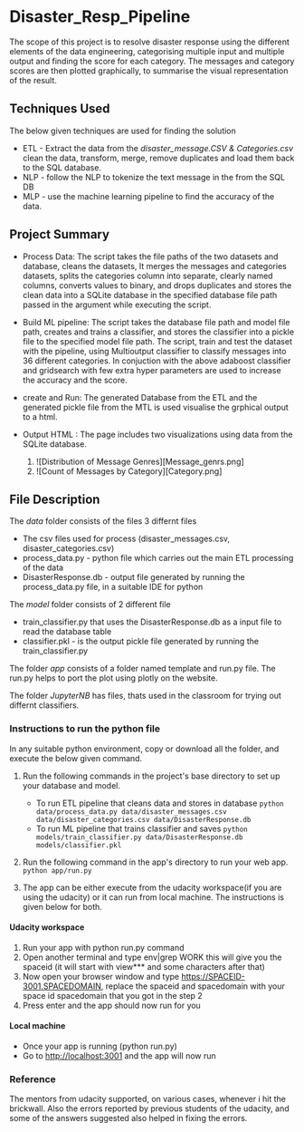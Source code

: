 # Disaster_Resp_Pipeline
The scope of this project is to resolve disaster response using the different  elements of the data 
engineering, categorising multiple input and multiple output and finding the score for each category.
The messages and category scores are then plotted graphically, to summarise the visual representation 
of the result.


## Techniques Used
The below given techniques are used for finding the solution
 * ETL  - Extract the data from the *disaster_message.CSV & Categories.csv* clean the data, 
 transform, merge,  remove duplicates and load them back to the SQL database.
 * NLP - follow the NLP to tokenize the text message in the from the SQL DB
 * MLP - use the machine learning pipeline to find the accuracy of the data.


## Project Summary 
* Process Data:
 The script takes the file paths of the two datasets and database, cleans the datasets, 
It merges the messages and categories datasets, splits the categories column into separate, clearly 
named columns, converts values to binary, and drops duplicates and stores the clean data into a SQLite 
database in the specified database file path passed in the argument while executing the script.

* Build ML pipeline:
 The script takes the database file path and model file path, creates and trains a classifier,
 and stores the classifier into a pickle file to the specified model file path.
 The script, train and test the dataset with the pipeline, using Multioutput classifier to
 classify messages into 36 different categories. In conjuction with the above adaboost classifier and gridsearch 
 with few extra hyper parameters are used to increase the accuracy and the score.
 
* create and Run:
 The generated Database from the ETL and the generated pickle file from the MTL is used
 visualise the grphical output to a html.
 
 * Output HTML :
  The page includes two visualizations using data from the SQLite database.
     1. ![Distribution of Message Genres][Message_genrs.png]
     2. ![Count of Messages by Category][Category.png]


## File Description
The *data* folder consists of the files 3 differnt files 
* The csv files used for process (disaster_messages.csv, disaster_categories.csv)
* process_data.py - python file which carries out the main ETL processing of the data
* DisasterResponse.db - output file generated by running the process_data.py file, in a suitable IDE for python

The *model* folder consists of 2 different file
* train_classifier.py that uses the DisasterResponse.db as a input file to read the database table 
* classifier.pkl -  is the output pickle file generated by running the train_classifier.py

The folder *app* consists of a folder named template and run.py file. The run.py helps to port the 
plot using plotly on the website.

The folder *JupyterNB* has files, thats used in the classroom for trying out differnt classifiers.

### Instructions to run the python file 
In any suitable python environment, copy or download all the folder, and execute the below given command.

1. Run the following commands in the project's base directory to set up your database and model.

    - To run ETL pipeline that cleans data and stores in database
        `python data/process_data.py data/disaster_messages.csv data/disaster_categories.csv data/DisasterResponse.db`
    - To run ML pipeline that trains classifier and saves
        `python models/train_classifier.py data/DisasterResponse.db models/classifier.pkl`

2. Run the following command in the app's directory to run your web app.
    `python app/run.py`

3. The app can be either execute from the udacity workspace(if you are using the udacity) or 
it can run from local machine. The instructions is given below for both.
#### Udacity workspace

1. Run your app with python run.py command
2. Open another terminal and type env|grep WORK this will give you the spaceid (it will start with view*** and some characters after that)
3. Now open your browser window and type <https://SPACEID-3001.SPACEDOMAIN>, replace the spaceid  and spacedomain with your space id spacedomain
that you got in the step 2
4. Press enter and the app should now run for you

#### Local machine
* Once your app is running (python run.py)
* Go to  <http://localhost:3001> and the app will now run



### Reference
The mentors from udacity supported, on various cases, whenever i hit the brickwall. 
Also the errors reported by previous students of the udacity, and some of the answers 
suggested also helped in fixing the errors.



